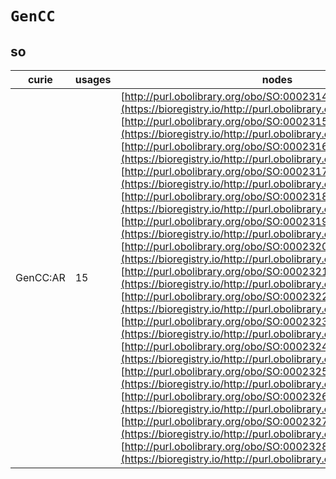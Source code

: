 # `GenCC`
## so
| curie    |   usages | nodes                                                                                                                                                                                                                                                                                                                                                                                                                                                                                                                                                                                                                                                                                                                                                                                                                                                                                                                                                                                                                                                                                                                                                                                                                                                                                                                                                                                                                                                                                                                                                                                                                                                                                                                           |
|----------|----------|---------------------------------------------------------------------------------------------------------------------------------------------------------------------------------------------------------------------------------------------------------------------------------------------------------------------------------------------------------------------------------------------------------------------------------------------------------------------------------------------------------------------------------------------------------------------------------------------------------------------------------------------------------------------------------------------------------------------------------------------------------------------------------------------------------------------------------------------------------------------------------------------------------------------------------------------------------------------------------------------------------------------------------------------------------------------------------------------------------------------------------------------------------------------------------------------------------------------------------------------------------------------------------------------------------------------------------------------------------------------------------------------------------------------------------------------------------------------------------------------------------------------------------------------------------------------------------------------------------------------------------------------------------------------------------------------------------------------------------|
| GenCC:AR |       15 | [http://purl.obolibrary.org/obo/SO:0002314](https://bioregistry.io/http://purl.obolibrary.org/obo/SO:0002314), [http://purl.obolibrary.org/obo/SO:0002315](https://bioregistry.io/http://purl.obolibrary.org/obo/SO:0002315), [http://purl.obolibrary.org/obo/SO:0002316](https://bioregistry.io/http://purl.obolibrary.org/obo/SO:0002316), [http://purl.obolibrary.org/obo/SO:0002317](https://bioregistry.io/http://purl.obolibrary.org/obo/SO:0002317), [http://purl.obolibrary.org/obo/SO:0002318](https://bioregistry.io/http://purl.obolibrary.org/obo/SO:0002318), [http://purl.obolibrary.org/obo/SO:0002319](https://bioregistry.io/http://purl.obolibrary.org/obo/SO:0002319), [http://purl.obolibrary.org/obo/SO:0002320](https://bioregistry.io/http://purl.obolibrary.org/obo/SO:0002320), [http://purl.obolibrary.org/obo/SO:0002321](https://bioregistry.io/http://purl.obolibrary.org/obo/SO:0002321), [http://purl.obolibrary.org/obo/SO:0002322](https://bioregistry.io/http://purl.obolibrary.org/obo/SO:0002322), [http://purl.obolibrary.org/obo/SO:0002323](https://bioregistry.io/http://purl.obolibrary.org/obo/SO:0002323), [http://purl.obolibrary.org/obo/SO:0002324](https://bioregistry.io/http://purl.obolibrary.org/obo/SO:0002324), [http://purl.obolibrary.org/obo/SO:0002325](https://bioregistry.io/http://purl.obolibrary.org/obo/SO:0002325), [http://purl.obolibrary.org/obo/SO:0002326](https://bioregistry.io/http://purl.obolibrary.org/obo/SO:0002326), [http://purl.obolibrary.org/obo/SO:0002327](https://bioregistry.io/http://purl.obolibrary.org/obo/SO:0002327), [http://purl.obolibrary.org/obo/SO:0002328](https://bioregistry.io/http://purl.obolibrary.org/obo/SO:0002328) |
